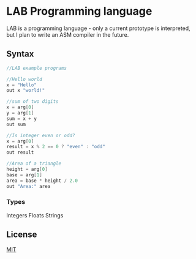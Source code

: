 # LAB Programming language

LAB is a programming language - only a current prototype is interpreted, but I plan to write an ASM compiler in the future.

## Syntax

```c
//LAB example programs

//Hello world
x = "Hello"
out x "world!"

//sum of two digits
x = arg[0]
y = arg[1]
sum = x + y
out sum

//Is integer even or odd?
x = arg[0]
result = x % 2 == 0 ? "even" : "odd"
out result

//Area of a triangle
height = arg[0]
base = arg[1]
area = base * height / 2.0
out "Area:" area
```

### Types

Integers
Floats
Strings


## License
[MIT](https://choosealicense.com/licenses/mit/)